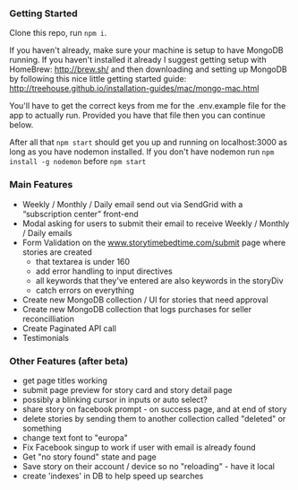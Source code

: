 ### Getting Started
Clone this repo, run ```npm i```.  

If you haven't already, make sure your machine is setup to have MongoDB running.  If you haven't installed it already I suggest getting setup with HomeBrew: http://brew.sh/ and then downloading and setting up MongoDB by following this nice little getting started guide: http://treehouse.github.io/installation-guides/mac/mongo-mac.html

You'll have to get the correct keys from me for the .env.example file for the app to actually run.  Provided you have that file then you can continue below.

After all that `npm start` should get you up and running on localhost:3000 as long as you have nodemon installed.  If you don't have nodemon run `npm install -g nodemon` before `npm start`

### Main Features
- Weekly / Monthly / Daily email send out via SendGrid with a “subscription center” front-end
- Modal asking for users to submit their email to receive Weekly / Monthly / Daily emails
- Form Validation on the www.storytimebedtime.com/submit page where stories are created
  - that textarea is under 160
  - add error handling to input directives
  - all keywords that they've entered are also keywords in the storyDiv
  - catch errors on everything
- Create new MongoDB collection / UI for stories that need approval
- Create new MongoDB collection that logs purchases for seller reconcilliation
- Create Paginated API call
- Testimonials

### Other Features (after beta)
- get page titles working
- submit page preview for story card and story detail page
- possibly a blinking cursor in inputs or auto select?
- share story on facebook prompt - on success page, and at end of story
- delete stories by sending them to another collection called "deleted" or something
- change text font to "europa"
- Fix Facebook singup to work if user with email is already found
- Get "no story found" state and page
- Save story on their account / device so no "reloading" - have it local
- create 'indexes' in DB to help speed up searches
